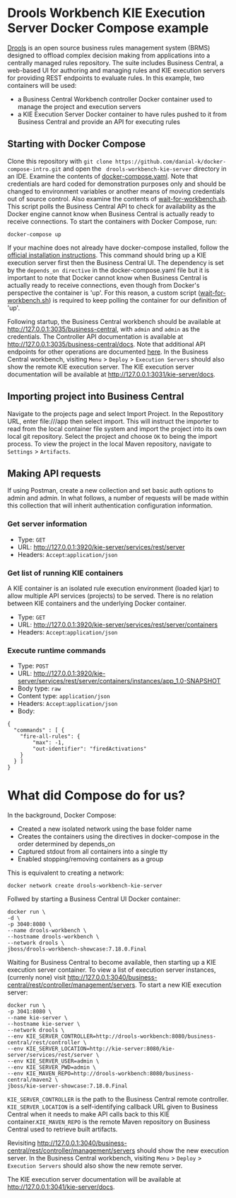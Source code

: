 # Drools Workbench KIE Execution Server Docker Compose example
[Drools](https://docs.jboss.org/drools/release/7.18.0.Final/drools-docs/html_single/) is an open source business rules management system (BRMS) designed to offload complex decision making from applications into a centrally managed rules repository. The suite includes Business Central, a web-based UI for authoring and managing rules and KIE execution servers for providing REST endpoints to evaluate rules.
In this example, two containers will be used:
- a Business Central Workbench controller Docker container used to manage the project and execution servers
- a KIE Execution Server Docker container to have rules pushed to it from Business Central and provide an API for executing rules

## Starting with Docker Compose
Clone this repository with ```git clone https://github.com/danial-k/docker-compose-intro.git``` and open the ```
drools-workbench-kie-server``` directory in an IDE. Examine the contents of [docker-compose.yaml](docker-compose.yaml).  Note that credentials are hard coded for demonstration purposes only and should be changed to environment variables or another means of moving credentials out of source control. Also examine the contents of [wait-for-workbench.sh](wait-for-workbench.sh).  This script polls the Business Central API to check for availability as the Docker engine cannot know when Business Central is actually ready to receive connections.  To start the containers with Docker Compose, run:
```shell
docker-compose up
```
If your machine does not already have docker-compose installed, follow the [official installation instructions](https://docs.docker.com/compose/install/). This command should bring up a KIE execution server first then the Business Central UI. The dependency is set by the ```depends_on directive``` in the docker-compose.yaml file but it is important to note that Docker cannot know when Business Central is actually ready to receive connections, even though from Docker's perspective the container is 'up'.  For this reason, a custom script ([wait-for-workbench.sh](wait-for-workbench.sh)) is required to keep polling the container for our definition of 'up'.

Following startup, the Business Central workbench should be available at http://127.0.0.1:3035/business-central, with ```admin``` and ```admin``` as the credentials.  The Controller API documentation is available at http://127.0.0.1:3035/business-central/docs.  Note that additional API endpoints for other operations are documented [here](https://docs.jboss.org/drools/release/7.18.0.Final/drools-docs/html_single/#knowledge-store-rest-api-endpoints-ref_decision-tables).  In the Business Central workbench, visiting ```Menu``` > ```Deploy``` > ```Execution Servers``` should also show the remote KIE execution server.  The KIE execution server documentation will be available at http://127.0.0.1:3031/kie-server/docs.

## Importing project into Business Central
Navigate to the projects page and select Import Project. In the Repostitory URL, enter file:///app then select import. This will instruct the importer to read from the local container file system and import the project into its own local git repository. Select the project and choose ```OK``` to being the import process. To view the project in the local Maven repository, navigate to ```Settings``` > ```Artifacts```.

## Making API requests
If using Postman, create a new collection and set basic auth options to admin and admin. In what follows, a number of requests will be made within this collection that will inherit authentication configuration information.

### Get server information
- Type: ```GET```
- URL: http://127.0.0.1:3920/kie-server/services/rest/server
- Headers: ```Accept```:```application/json```

### Get list of running KIE containers
A KIE container is an isolated rule execution environment (loaded kjar) to allow multiple API services (projects) to be served. There is no relation between KIE containers and the underlying Docker container.
- Type: ```GET```
- URL: http://127.0.0.1:3920/kie-server/services/rest/server/containers
- Headers: ```Accept```:```application/json```

### Execute runtime commands
- Type: ```POST```
- URL: http://127.0.0.1:3920/kie-server/services/rest/server/containers/instances/app_1.0-SNAPSHOT
- Body type: ```raw```
- Content type: ```application/json```
- Headers: ```Accept```:```application/json```
- Body:
```
{
  "commands" : [ {
    "fire-all-rules": {
        "max": -1,
        "out-identifier": "firedActivations"
    }
  } ]
}
```

# What did Compose do for us?
In the background, Docker Compose:
- Created a new isolated network using the base folder name
- Creates the containers using the directives in docker-compose in the order determined by depends_on
- Captured stdout from all containers into a single tty
- Enabled stopping/removing containers as a group

This is equivalent to creating a network:
```shell
docker network create drools-workbench-kie-server
```

Follwed by starting a Business Central UI Docker container:
```shell
docker run \
-d \
-p 3040:8080 \
--name drools-workbench \
--hostname drools-workbench \
--network drools \
jboss/drools-workbench-showcase:7.18.0.Final
```

Waiting for Business Central to become available, then starting up a KIE execution server container.  To view a list of execution server instances, (currenly none) visit http://127.0.0.1:3040/business-central/rest/controller/management/servers.   To start a new KIE execution server:
```shell
docker run \
-p 3041:8080 \
--name kie-server \
--hostname kie-server \
--network drools \
--env KIE_SERVER_CONTROLLER=http://drools-workbench:8080/business-central/rest/controller \
--env KIE_SERVER_LOCATION=http://kie-server:8080/kie-server/services/rest/server \
--env KIE_SERVER_USER=admin \
--env KIE_SERVER_PWD=admin \
--env KIE_MAVEN_REPO=http://drools-workbench:8080/business-central/maven2 \
jboss/kie-server-showcase:7.18.0.Final
```
```KIE_SERVER_CONTROLLER``` is the path to the Business Central remote controller. ```KIE_SERVER_LOCATION``` is a self-identifying callback URL given to Business Central when it needs to make API calls back to this KIE container.```KIE_MAVEN_REPO``` is the remote Maven repository on Business Central used to retrieve built artifacts.

Revisiting http://127.0.0.1:3040/business-central/rest/controller/management/servers should show the new execution server.  In the Business Central workbench, visiting ```Menu``` > ```Deploy``` > ```Execution Servers``` should also show the new remote server.

The KIE execution server documentation will be available at http://127.0.0.1:3041/kie-server/docs.


